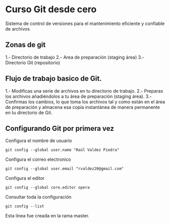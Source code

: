 # Curso Git desde cero
Sistema de control de versiones para el mantenimiento eficiente y confiable de archivos

## Zonas de git
1.- Directorio de trabajo
2.- Area de preparación (staging área)
3.- Directorio Git (repositorio)

## Flujo de trabajo basico de Git.
1.- Modificas una serie de archivos en tu directorio de trabajo.
2.- Preparas los archivos añadiéndolos a tu área de preparación (staging área).
3.- Confirmas los cambios, lo que toma los archivos tal y como están en el área de preparación y almacena esa copia instantánea de manera permanente en tu directorio de Git.

## Configurando Git por primera vez
Configura el nombre de usuario
```
git config --global user.name "Raúl Valdez Piedra"
```
Configura el correo electronico
```
git config --global user.email "rvaldez20@gmail.com"
```
Configura el editor
```
git config --global core.editor opera
```
Consultar toda la configuración
```
git config --list
```




Esta línea fue creada en la rama master.

